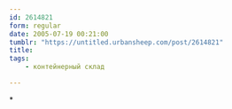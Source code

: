 ```yaml
---
id: 2614821
form: regular
date: 2005-07-19 00:21:00
tumblr: "https://untitled.urbansheep.com/post/2614821"
title:
tags:
    - контейнерный склад

---
```


<p>*</p>

